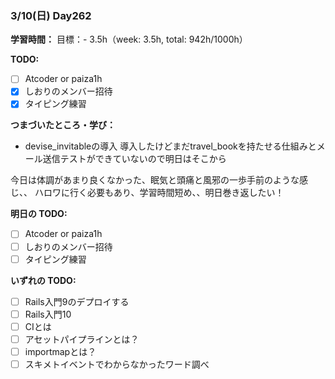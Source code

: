 ### 3/10(日) Day262

**学習時間：**
目標：-
3.5h（week: 3.5h, total: 942h/1000h）

**TODO:**
- [ ] Atcoder or paiza1h
- [x] しおりのメンバー招待
- [x] タイピング練習

**つまづいたところ・学び：**
- devise_invitableの導入
導入したけどまだtravel_bookを持たせる仕組みとメール送信テストができていないので明日はそこから

今日は体調があまり良くなかった、眠気と頭痛と風邪の一歩手前のような感じ、、
ハロワに行く必要もあり、学習時間短め、、明日巻き返したい！

**明日の TODO:**
- [ ] Atcoder or paiza1h
- [ ] しおりのメンバー招待
- [ ] タイピング練習

**いずれの TODO:**
- [ ] Rails入門9のデプロイする
- [ ] Rails入門10
- [ ] CIとは
- [ ] アセットパイプラインとは？
- [ ] importmapとは？
- [ ] スキメトイベントでわからなかったワード調べ
